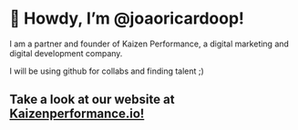 <h1> 👋 Howdy, I’m @joaoricardoop! </h1>

<p> I am a partner and founder of Kaizen Performance, a digital marketing and digital development company.

I will be using github for collabs and finding talent ;) </p>

<h2> Take a look at our website at <a href="https://www.kaizenperformance.io/">Kaizenperformance.io!</a>
  
 
